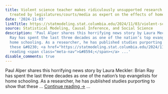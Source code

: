 ```yaml
---
title: Violent science teacher makes ridiculously unsupported research claims, gets
  treated by legislatures/courts/media as expert on the effects of homeschooling
date: '2024-11-03'
linkTitle: https://statmodeling.stat.columbia.edu/2024/11/03/violent-science-teacher-makes-ridiculously-unsupported-research-claims-gets-treated-by-legislatures-courts-media-as-expert-on-the-effects-of-homeschooling/
source: Statistical Modeling, Causal Inference, and Social Science
description: 'Paul Alper shares this horrifying news story by Laura Meckler: Brian
  Ray has spent the last three decades as one of the nation’s top evangelists for
  home schooling. As a researcher, he has published studies purporting to show that
  these &#8230; <a href="https://statmodeling.stat.columbia.edu/2024/11/03/violent-science-teacher-makes-ridiculously-unsupported-research-claims-gets-treated-by-legislatures-courts-media-as-expert-on-the-effects-of-homeschooling/">Continue
  reading <span class="meta-nav">&#8594;</span></a> ...'
disable_comments: true
---
```

Paul Alper shares this horrifying news story by Laura Meckler: Brian Ray has spent the last three decades as one of the nation’s top evangelists for home schooling. As a researcher, he has published studies purporting to show that these &#8230; <a href="https://statmodeling.stat.columbia.edu/2024/11/03/violent-science-teacher-makes-ridiculously-unsupported-research-claims-gets-treated-by-legislatures-courts-media-as-expert-on-the-effects-of-homeschooling/">Continue reading <span class="meta-nav">&#8594;</span></a> ...